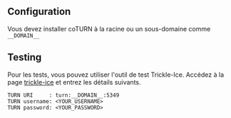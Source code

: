 ## Configuration

Vous devez installer coTURN à la racine ou un sous-domaine comme `__DOMAIN__`

## Testing

Pour les tests, vous pouvez utiliser l'outil de test Trickle-Ice. Accédez à la page [trickle-ice](https://webrtc.github.io/samples/src/content/peerconnection/trickle-ice) et entrez les détails suivants.
```
TURN URI     : turn:__DOMAIN__:5349
TURN username: <YOUR_USERNAME>
TURN password: <YOUR_PASSWORD>
```
